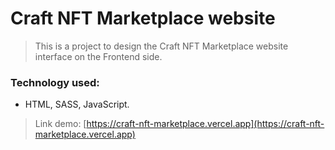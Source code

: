 # Craft NFT Marketplace website

> This is a project to design the Craft NFT Marketplace website interface on the Frontend side.

### Technology used:

- HTML, SASS, JavaScript.

> Link demo: [https://craft-nft-marketplace.vercel.app](https://craft-nft-marketplace.vercel.app)
